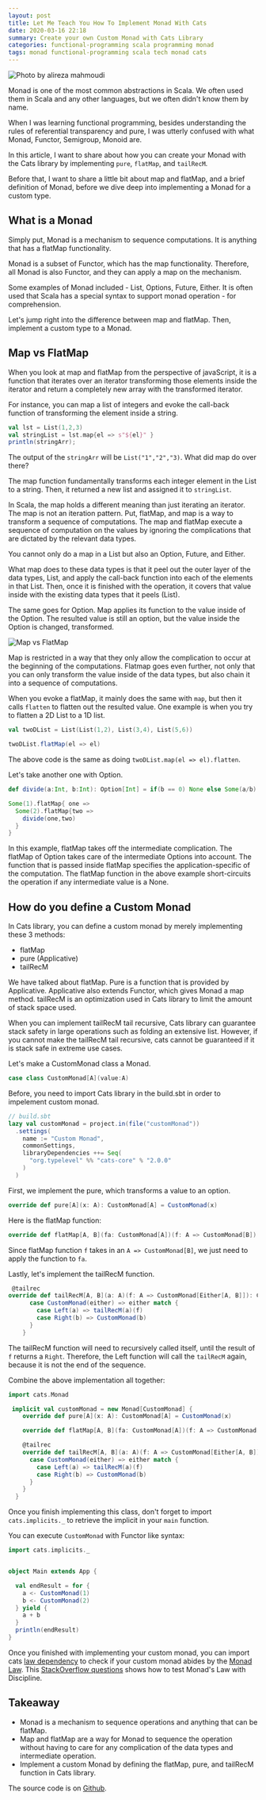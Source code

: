 ```yaml
---
layout: post
title: Let Me Teach You How To Implement Monad With Cats
date: 2020-03-16 22:18
summary: Create your own Custom Monad with Cats Library
categories: functional-programming scala programming monad
tags: monad functional-programming scala tech monad cats
---
```


![Photo by alireza mahmoudi](https://images.unsplash.com/photo-1573027167082-4a567857689b?ixlib=rb-1.2.1&ixid=eyJhcHBfaWQiOjEyMDd9&auto=format&fit=crop&w=668&q=80)

Monad is one of the most common abstractions in Scala. We often used them in Scala and any other languages, but we often didn't know them by name.

When I was learning functional programming, besides understanding the rules of referential transparency and pure, I was utterly confused with what Monad, Functor, Semigroup, Monoid are. 

In this article, I want to share about how you can create your Monad with the Cats library by implementing `pure`, `flatMap`, and `tailRecM`. 

Before that, I want to share a little bit about map and flatMap, and a brief definition of Monad, before we dive deep into implementing a Monad for a custom type.

## What is a Monad
Simply put, Monad is a mechanism to sequence computations. It is anything that has a flatMap functionality.

Monad is a subset of Functor, which has the map functionality. Therefore, all Monad is also Functor, and they can apply a map on the mechanism.

Some examples of Monad included - List, Options, Future, Either. It is often used that Scala has a special syntax to support monad operation - for comprehension.

Let's jump right into the difference between map and flatMap. Then, implement a custom type to a Monad.

## Map vs FlatMap
When you look at map and flatMap from the perspective of javaScript, it is a function that iterates over an iterator transforming those elements inside the iterator and return a completely new array with the transformed iterator.

For instance, you can map a list of integers and evoke the call-back function of transforming the element inside a string. 

```scala
val lst = List(1,2,3)
val stringList = lst.map{el => s"${el}" }
println(stringArr);
```

The output of the `stringArr` will be `List("1","2","3)`. What did map do over there?

The map function fundamentally transforms each integer element in the List to a string. Then, it returned a new list and assigned it to `stringList`.

In Scala, the map holds a different meaning than just iterating an iterator. The map is not an iteration pattern. Put, flatMap, and map is a way to transform a sequence of computations. The map and flatMap execute a sequence of computation on the values by ignoring the complications that are dictated by the relevant data types. 

You cannot only do a map in a List but also an Option, Future, and Either. 

What map does to these data types is that it peel out the outer layer of the data types, List, and apply the call-back function into each of the elements in that List. Then, once it is finished with the operation, it covers that value inside with the existing data types that it peels (List).

The same goes for Option. Map applies its function to the value inside of the Option. The resulted value is still an option, but the value inside the Option is changed, transformed.

<img src="{{site.baseurl}}/images/let-me-teach-you-how-to-implement-monad-with-cats/Map vs FlatMap.png" alt="Map vs FlatMap">


Map is restricted in a way that they only allow the complication to occur at the beginning of the computations. Flatmap goes even further, not only that you can only transform the value inside of the data types, but also chain it into a sequence of computations.

When you evoke a flatMap, it mainly does the same with `map`, but then it calls `flatten` to flatten out the resulted value. One example is when you try to flatten a 2D List to a 1D list. 

```scala
val twoDList = List(List(1,2), List(3,4), List(5,6))

twoDList.flatMap(el => el)
```

The above code is the same as doing `twoDList.map(el => el).flatten`.

Let's take another one with Option.
```scala
def divide(a:Int, b:Int): Option[Int] = if(b == 0) None else Some(a/b)

Some(1).flatMap{ one =>
  Some(2).flatMap{two =>
    divide(one,two)
  }
}
```

In this example, flatMap takes off the intermediate complication. The flatMap of Option takes care of the intermediate Options into account. The function that is passed inside flatMap specifies the application-specific of the computation. The flatMap function in the above example short-circuits the operation if any intermediate value is a None.





## How do you define a Custom Monad
In Cats library, you can define a custom monad by merely implementing these 3 methods:
- flatMap
- pure (Applicative)
- tailRecM

We have talked about flatMap. Pure is a function that is provided by Applicative. Applicative also extends Functor, which gives Monad a map method. tailRecM is an optimization used in Cats library to limit the amount of stack space used. 

When you can implement tailRecM tail recursive, Cats library can guarantee stack safety in large operations such as folding an extensive list. However, if you cannot make the tailRecM tail recursive, cats cannot be guaranteed if it is stack safe in extreme use cases. 

Let's make a CustomMonad class a Monad.

```scala
case class CustomMonad[A](value:A)
```

Before, you need to import Cats library in the build.sbt in order to impelement custom monad. 
```scala
// build.sbt
lazy val customMonad = project.in(file("customMonad"))
  .settings(
    name := "Custom Monad",
    commonSettings,
    libraryDependencies ++= Seq(
      "org.typelevel" %% "cats-core" % "2.0.0"
    )
  )
```

First, we implement the pure, which transforms a value to an option.

```scala
override def pure[A](x: A): CustomMonad[A] = CustomMonad(x)
```

Here is the flatMap function:
```scala
override def flatMap[A, B](fa: CustomMonad[A])(f: A => CustomMonad[B]): CustomMonad[B] = f.apply(fa.value)
```
Since flatMap function `f` takes in an `A => CustomMonad[B]`, we just need to apply the function to `fa`.


Lastly, let's implement the tailRecM function.
```scala
 @tailrec
override def tailRecM[A, B](a: A)(f: A => CustomMonad[Either[A, B]]): CustomMonad[B] =        f(a) match {
      case CustomMonad(either) => either match {
        case Left(a) => tailRecM(a)(f)
        case Right(b) => CustomMonad(b)
      }
    }
```
The tailRecM function will need to recursively called itself, until the result of `f` returns a `Right`. Therefore, the Left function will call the `tailRecM` again, because it is not the end of the sequence.

Combine the above implementation all together:
```scala
import cats.Monad

 implicit val customMonad = new Monad[CustomMonad] {
    override def pure[A](x: A): CustomMonad[A] = CustomMonad(x)

    override def flatMap[A, B](fa: CustomMonad[A])(f: A => CustomMonad[B]): CustomMonad[B] = f.apply(fa.value)

    @tailrec
    override def tailRecM[A, B](a: A)(f: A => CustomMonad[Either[A, B]]): CustomMonad[B] = f(a) match {
      case CustomMonad(either) => either match {
        case Left(a) => tailRecM(a)(f)
        case Right(b) => CustomMonad(b)
      }
    }
  }
```

Once you finish implementing this class, don't forget to import `cats.implicits._` to retrieve the implicit in your `main` function.

You can execute `CustomMonad` with Functor like syntax:
```scala
import cats.implicits._


object Main extends App {

  val endResult = for {
    a <- CustomMonad(1)
    b <- CustomMonad(2)
  } yield {
    a + b
  }
  println(endResult)
}

```

Once you finished with implementing your custom monad, you can import cats <a href="https://typelevel.org/cats/typeclasses/lawtesting.html" target="_blank">law dependency</a> to check if your custom monad abides by the <a href="https://wiki.haskell.org/Monad_laws" target="_blank">Monad Law</a>. This <a href="https://stackoverflow.com/questions/39561525/how-to-test-monad-instance-using-discipline" target="_blank">StackOverflow questions</a> shows how to test Monad's Law with Discipline.


## Takeaway
- Monad is a mechanism to sequence operations and anything that can be flatMap.
- Map and flatMap are a way for Monad to sequence the operation without having to care for any complication of the data types and intermediate operation.
- Implement a custom Monad by defining the flatMap, pure, and tailRecM function in Cats library.

The source code is on <a href="https://github.com/edwardGunawan/Blog-Tutorial/tree/master/ScalaTutorial/customMonad" target="_blank">Github</a>.
